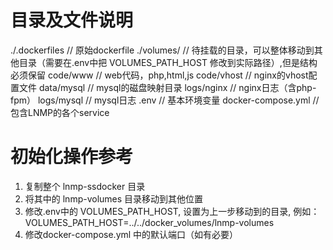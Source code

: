 # 目录及文件说明
./.dockerfiles		            // 原始dockerfile
./volumes/                      // 待挂载的目录，可以整体移动到其他目录（需要在.env中把 VOLUMES_PATH_HOST 修改到实际路径）,但是结构必须保留
    code/www		            // web代码，php,html,js
    code/vhost		            // nginx的vhost配置文件
    data/mysql		            // mysql的磁盘映射目录
    logs/nginx		            // nginx日志（含php-fpm）
    logs/mysql		            // mysql日志
.env                            // 基本环境变量
docker-compose.yml              // 包含LNMP的各个service

# 初始化操作参考
1. 复制整个 lnmp-ssdocker 目录
2. 将其中的 lnmp-volumes 目录移动到其他位置
3. 修改.env中的 VOLUMES_PATH_HOST, 设置为上一步移动到的目录, 例如：VOLUMES_PATH_HOST=../../docker_volumes/lnmp-volumes
4. 修改docker-compose.yml 中的默认端口（如有必要）


